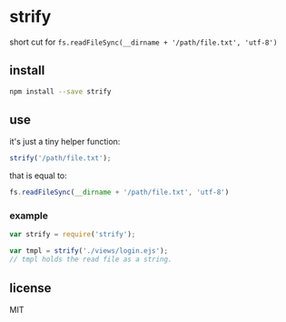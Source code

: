 # strify
short cut for `fs.readFileSync(__dirname + '/path/file.txt', 'utf-8')`

## install

```bash
npm install --save strify
```


## use


it's just a tiny helper function:
```js
strify('/path/file.txt');
```

that is equal to:
```js
fs.readFileSync(__dirname + '/path/file.txt', 'utf-8')
```

### example

```js
var strify = require('strify');

var tmpl = strify('./views/login.ejs');
// tmpl holds the read file as a string.
 ```

## license
MIT
